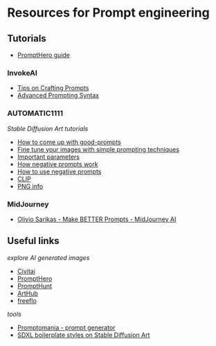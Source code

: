 # Resources for Prompt engineering

## Tutorials

- [PromptHero guide](https://prompthero.com/stable-diffusion-prompt-guide)

### InvokeAI

- [Tips on Crafting Prompts](https://support.invoke.ai/support/solutions/articles/151000096606-tips-on-crafting-prompts)
- [Advanced Prompting Syntax](https://support.invoke.ai/support/solutions/articles/151000096723-advanced-prompting-syntax)

### AUTOMATIC1111

_Stable Diffusion Art tutorials_

- [How to come up with good-prompts](https://stable-diffusion-art.com/how-to-come-up-with-good-prompts-for-ai-image-generation/)
- [Fine tune your images with simple prompting techniques](https://stable-diffusion-art.com/fine-tune-your-ai-images-with-these-simple-prompting-techniques/)
- [Important parameters](https://stable-diffusion-art.com/know-these-important-parameters-for-stunning-ai-images/)
- [How negative prompts work](https://stable-diffusion-art.com/how-negative-prompt-work/)
- [How to use negative prompts](https://stable-diffusion-art.com/how-to-use-negative-prompts/)
- [CLIP](https://stable-diffusion-art.com/automatic1111/#Get_prompt_from_an_image)
- [PNG info](https://stable-diffusion-art.com/automatic1111/#PNG_Info)

### MidJourney

- [Olivio Sarikas - Make BETTER Prompts - MidJourney AI](https://www.youtube.com/watch?v=q1taNR3V6Fc)


## Useful links

_explore AI generated images_
- [Civitai](https://civitai.com/images)
- [PromptHero](https://prompthero.com/)
- [PromptHunt](https://www.prompthunt.com/)
- [ArtHub](https://arthub.ai/)
- [freeflo](https://freeflo.ai/)

_tools_
- [Promptomania - prompt generator](https://promptomania.com/stable-diffusion-prompt-builder/)
- [SDXL boilerplate styles on Stable Diffusion Art](https://stable-diffusion-art.com/sdxl-styles/)
